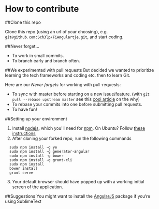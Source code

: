 How to contribute
=================

##Clone this repo

Clone this repo (using an url of your choosing), e.g. `git@github.com:Sch3lp/FiAngulartje.git`, and start coding.


##Never forget...

* To work in small commits.
* To branch early and branch often.

##We experimented with pull requests
But decided we wanted to prioritize learning the tech frameworks and coding etc. then to learn Git.

Here are our *Never forgets* for working with pull-requests:
* To sync with master before starting on a new issue/feature. (with `git pull --rebase upstream master` see this [cool article](http://kentnguyen.com/development/visualized-git-practices-for-team/) on the why)
* To rebase your commits into one before submitting pull requests.
* To have fun!

##Setting up your environment
1. Install [nodejs](http://nodejs.org/), which you'll need for [npm](https://www.npmjs.org/). On Ubuntu? Follow [these instructions](https://github.com/joyent/node/wiki/Installing-Node.js-via-package-manager)
2. After cloning your forked repo, run the following commands
````
  sudo npm install -g yo
  sudo npm install -g generator-angular
  sudo npm install -g bower
  sudo npm install -g grunt-cli
  sudo npm install
  bower install
  grunt serve
````
3. Your default browser should have popped up with a working initial screen of the application. 

##Suggestions
You might want to install the [AngularJS](https://github.com/angular-ui/AngularJS-sublime-package) package if you're using SublimeText
